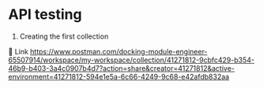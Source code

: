 # API testing
1. Creating the first collection
   
🔗 Link https://www.postman.com/docking-module-engineer-65507914/workspace/my-workspace/collection/41271812-9cbfc429-b354-46b9-b403-3a4c0907b4d7?action=share&creator=41271812&active-environment=41271812-594e1e5a-6c66-4249-9c68-e42afdb832aa

